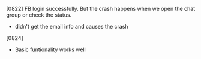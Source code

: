 [0822]
FB login successfully. 
But the crash happens when we open the chat group or check the status.
- didn't get the email info and causes the crash

[0824]
- Basic funtionality works well
